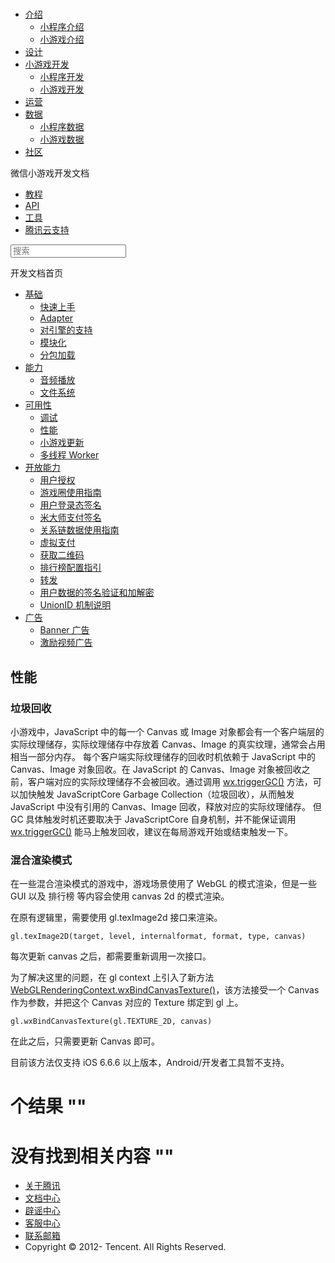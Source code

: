 <div class="book with-summary">

<div class="head">

<div class="head_box">

# [](javascript:; "_('微信公众平台 小程序')")

<div class="header_ctrls">

*   [介绍](javascript:;)
    *   [小程序介绍](https://mp.weixin.qq.com/debug/wxadoc/introduction/index.html)
    *   [小游戏介绍](https://mp.weixin.qq.com/debug/wxagame/introduction/index.html)
*   [设计](https://mp.weixin.qq.com/debug/wxadoc/design/index.html)
*   [小游戏开发](javascript:;)
    *   [小程序开发](https://mp.weixin.qq.com/debug/wxadoc/dev/index.html)
    *   [小游戏开发](https://mp.weixin.qq.com/debug/wxagame/dev/index.html)
*   [运营](https://mp.weixin.qq.com/debug/wxadoc/product/index.html)
*   [数据](javascript:;)
    *   [小程序数据](https://mp.weixin.qq.com/debug/wxadoc/analysis/index.html)
    *   [小游戏数据](https://mp.weixin.qq.com/debug/wxagame/analysis/index.html)
*   [社区](https://developers.weixin.qq.com/)

</div>

</div>

</div>

<div class="sub_nav_box">

<div class="sub_nav_inner">

<div class="book-summary-opr" id="js-book-summary-opr"><a class="book-summary-btn"></a></div>

<div class="top_sub_nav">

<div class="top_title_wap"><span class="icon_title icon_dev"></span>

微信小游戏开发文档

</div>

*   [教程](../../)
*   [API](../../document/render/canvas/wx.createCanvas.html)
*   [工具](../../devtools/devtools.html)
*   [腾讯云支持](../../qcloud/qcloud.html)

</div>

<div id="book-search-input" role="search">

<form><label for="search-input" class="search-icon" id="js-search-icon"></label><input type="text" id="search-input" name="search-input" placeholder="搜索"> </form>

</div>

</div>

</div>

<div class="book-summary">

<div class="book-summary-home" id="js-summary-home"><a><span class="icon_home_s icon_dev"></span><span class="s_title_2">开发文档首页</span></a></div>

<nav role="navigation">

*   [基础](../../)
    *   [快速上手](../../)
    *   [Adapter](../base/adapter.html)
    *   [对引擎的支持](../base/engine.html)
    *   [模块化](../base/module.html)
    *   [分包加载](../base/subpackages.html)
*   [能力](../ability/audio.html)
    *   [音频播放](../ability/audio.html)
    *   [文件系统](../ability/file-system.html)
*   [可用性](debug.html)
    *   [调试](debug.html)
    *   [性能](performance.html)
    *   [小游戏更新](update.html)
    *   [多线程 Worker](worker.html)
*   [开放能力](../open-ability/authorize.html)
    *   [用户授权](../open-ability/authorize.html)
    *   [游戏圈使用指南](../open-ability/game-club.html)
    *   [用户登录态签名](../open-ability/http-signature.html)
    *   [米大师支付签名](../open-ability/midas-signature.html)
    *   [关系链数据使用指南](../open-ability/open-data.html)
    *   [虚拟支付](../open-ability/payment.html)
    *   [获取二维码](../open-ability/qrcode.html)
    *   [排行榜配置指引](../open-ability/ranklist.html)
    *   [转发](../open-ability/share.html)
    *   [用户数据的签名验证和加解密](../open-ability/signature.html)
    *   [UnionID 机制说明](../open-ability/union-id.html)
*   [广告](../ad/banner-ad.html)
    *   [Banner 广告](../ad/banner-ad.html)
    *   [激励视频广告](../ad/rewarded-video-ad.html)

</nav>

</div>

<div class="book-body">

<div class="body-inner">

<div class="page-wrapper" tabindex="-1" role="main">

<div class="page-inner">

<div id="book-search-results">

<div class="search-noresults">

<section class="normal markdown-section">

## 性能

### 垃圾回收

小游戏中，JavaScript 中的每一个 Canvas 或 Image 对象都会有一个客户端层的实际纹理储存，实际纹理储存中存放着 Canvas、Image 的真实纹理，通常会占用相当一部分内存。 每个客户端实际纹理储存的回收时机依赖于 JavaScript 中的 Canvas、Image 对象回收。在 JavaScript 的 Canvas、Image 对象被回收之前，客户端对应的实际纹理储存不会被回收。通过调用 [wx.triggerGC()](../../document/performance/wx.triggerGC.html) 方法，可以加快触发 JavaScriptCore Garbage Collection（垃圾回收），从而触发 JavaScript 中没有引用的 Canvas、Image 回收，释放对应的实际纹理储存。 但 GC 具体触发时机还要取决于 JavaScriptCore 自身机制，并不能保证调用 [wx.triggerGC()](../../document/performance/wx.triggerGC.html) 能马上触发回收，建议在每局游戏开始或结束触发一下。

### 混合渲染模式

在一些混合渲染模式的游戏中，游戏场景使用了 WebGL 的模式渲染，但是一些 GUI 以及 排行榜 等内容会使用 canvas 2d 的模式渲染。

在原有逻辑里，需要使用 gl.texImage2d 接口来渲染。

    gl.texImage2D(target, level, internalformat, format, type, canvas)

每次更新 canvas 之后，都需要重新调用一次接口。

为了解决这里的问题，在 gl context 上引入了新方法 [WebGLRenderingContext.wxBindCanvasTexture()](../../document/render/canvas/WebGLRenderingContext.wxBindCanvasTexture.html)，该方法接受一个 Canvas 作为参数，并把这个 Canvas 对应的 Texture 绑定到 gl 上。

    gl.wxBindCanvasTexture(gl.TEXTURE_2D, canvas)

在此之后，只需要更新 Canvas 即可。

目前该方法仅支持 iOS 6.6.6 以上版本，Android/开发者工具暂不支持。

</section>

</div>

<div class="search-results">

<div class="has-results">

# <span class="search-results-count"></span>个结果 "<span class="search-query"></span>"

</div>

<div class="no-results">

# 没有找到相关内容 "<span class="search-query"></span>"

</div>

</div>

</div>

</div>

</div>

<div class="foot" id="footer">

*   [关于腾讯](http://www.tencent.com/zh-cn/index.shtml)
*   [文档中心](https://mp.weixin.qq.com/debug/wxadoc/introduction/index.html)
*   [辟谣中心](https://mp.weixin.qq.com/cgi-bin/opshowpage?action=dispelinfo&lang=zh_CN&begin=1&count=9)
*   [客服中心](http://kf.qq.com/faq/120911VrYVrA1509086vyumm.html)
*   [联系邮箱](mailto:weixinmp@qq.com)
*   Copyright © 2012-<span id="s_copyright_year"></span> Tencent. All Rights Reserved.

</div>

</div>

[](debug.html)[](update.html)</div>

</div>